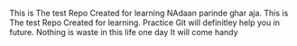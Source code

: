 This is The test Repo Created for learning
NAdaan parinde ghar aja.
This is The test Repo Created for learning.
Practice Git will definitley help you in future. Nothing is waste in this life one day It will come handy 


